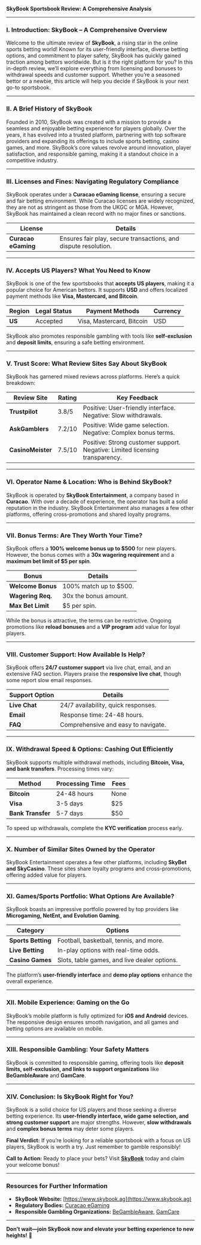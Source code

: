 **SkyBook Sportsbook Review: A Comprehensive Analysis**  

---

### **I. Introduction: SkyBook – A Comprehensive Overview**  
Welcome to the ultimate review of **SkyBook**, a rising star in the online sports betting world! Known for its user-friendly interface, diverse betting options, and commitment to player safety, SkyBook has quickly gained traction among bettors worldwide. But is it the right platform for you? In this in-depth review, we’ll explore everything from licensing and bonuses to withdrawal speeds and customer support. Whether you’re a seasoned bettor or a newbie, this article will help you decide if SkyBook is your next go-to sportsbook.  

---

### **II. A Brief History of SkyBook**  
Founded in 2010, SkyBook was created with a mission to provide a seamless and enjoyable betting experience for players globally. Over the years, it has evolved into a trusted platform, partnering with top software providers and expanding its offerings to include sports betting, casino games, and more. SkyBook’s core values revolve around innovation, player satisfaction, and responsible gaming, making it a standout choice in a competitive industry.  

---

### **III. Licenses and Fines: Navigating Regulatory Compliance**  
SkyBook operates under a **Curacao eGaming license**, ensuring a secure and fair betting environment. While Curacao licenses are widely recognized, they are not as stringent as those from the UKGC or MGA. However, SkyBook has maintained a clean record with no major fines or sanctions.  

| **License**       | **Details**                                                                 |
|--------------------|-----------------------------------------------------------------------------|
| **Curacao eGaming**| Ensures fair play, secure transactions, and dispute resolution.             |

---

### **IV. Accepts US Players? What You Need to Know**  
SkyBook is one of the few sportsbooks that **accepts US players**, making it a popular choice for American bettors. It supports **USD** and offers localized payment methods like **Visa, Mastercard, and Bitcoin**.  

| **Region** | **Legal Status** | **Payment Methods** | **Currency** |
|------------|------------------|---------------------|--------------|
| **US**     | Accepted         | Visa, Mastercard, Bitcoin | USD          |

SkyBook also promotes responsible gambling with tools like **self-exclusion** and **deposit limits**, ensuring a safe betting environment.  

---

### **V. Trust Score: What Review Sites Say About SkyBook**  
SkyBook has garnered mixed reviews across platforms. Here’s a quick breakdown:  

| **Review Site** | **Rating** | **Key Feedback**                                                                 |
|------------------|------------|----------------------------------------------------------------------------------|
| **Trustpilot**   | 3.8/5      | Positive: User-friendly interface. Negative: Slow withdrawals.                   |
| **AskGamblers**  | 7.2/10     | Positive: Wide game selection. Negative: Complex bonus terms.                    |
| **CasinoMeister**| 7.5/10     | Positive: Strong customer support. Negative: Limited licensing transparency.     |

---

### **VI. Operator Name & Location: Who is Behind SkyBook?**  
SkyBook is operated by **SkyBook Entertainment**, a company based in **Curacao**. With over a decade of experience, the operator has built a solid reputation in the industry. SkyBook Entertainment also manages a few other platforms, offering cross-promotions and shared loyalty programs.  

---

### **VII. Bonus Terms: Are They Worth Your Time?**  
SkyBook offers a **100% welcome bonus up to $500** for new players. However, the bonus comes with a **30x wagering requirement** and a **maximum bet limit of $5 per spin**.  

| **Bonus**          | **Details**                                                                 |
|---------------------|-----------------------------------------------------------------------------|
| **Welcome Bonus**   | 100% match up to $500.                                                     |
| **Wagering Req.**   | 30x the bonus amount.                                                      |
| **Max Bet Limit**   | $5 per spin.                                                               |

While the bonus is attractive, the terms can be restrictive. Ongoing promotions like **reload bonuses** and a **VIP program** add value for loyal players.  

---

### **VIII. Customer Support: How Available Is Help?**  
SkyBook offers **24/7 customer support** via live chat, email, and an extensive FAQ section. Players praise the **responsive live chat**, though some report slow email responses.  

| **Support Option** | **Details**                                                                 |
|---------------------|-----------------------------------------------------------------------------|
| **Live Chat**       | 24/7 availability, quick responses.                                        |
| **Email**           | Response time: 24-48 hours.                                                |
| **FAQ**             | Comprehensive and easy to navigate.                                        |

---

### **IX. Withdrawal Speed & Options: Cashing Out Efficiently**  
SkyBook supports multiple withdrawal methods, including **Bitcoin, Visa, and bank transfers**. Processing times vary:  

| **Method**         | **Processing Time** | **Fees** |
|---------------------|---------------------|----------|
| **Bitcoin**         | 24-48 hours         | None     |
| **Visa**            | 3-5 days            | $25      |
| **Bank Transfer**   | 5-7 days            | $50      |

To speed up withdrawals, complete the **KYC verification** process early.  

---

### **X. Number of Similar Sites Owned by the Operator**  
SkyBook Entertainment operates a few other platforms, including **SkyBet and SkyCasino**. These sites share loyalty programs and cross-promotions, offering added value for players.  

---

### **XI. Games/Sports Portfolio: What Options Are Available?**  
SkyBook boasts an impressive portfolio powered by top providers like **Microgaming, NetEnt, and Evolution Gaming**.  

| **Category**       | **Options**                                                                 |
|---------------------|-----------------------------------------------------------------------------|
| **Sports Betting**  | Football, basketball, tennis, and more.                                    |
| **Live Betting**    | In-play options with real-time odds.                                       |
| **Casino Games**    | Slots, table games, and live dealer options.                               |

The platform’s **user-friendly interface** and **demo play options** enhance the overall experience.  

---

### **XII. Mobile Experience: Gaming on the Go**  
SkyBook’s mobile platform is fully optimized for **iOS and Android** devices. The responsive design ensures smooth navigation, and all games and betting options are available on mobile.  

---

### **XIII. Responsible Gambling: Your Safety Matters**  
SkyBook is committed to responsible gaming, offering tools like **deposit limits, self-exclusion, and links to support organizations** like **BeGambleAware** and **GamCare**.  

---

### **XIV. Conclusion: Is SkyBook Right for You?**  
SkyBook is a solid choice for US players and those seeking a diverse betting experience. Its **user-friendly interface, wide game selection, and strong customer support** are major strengths. However, **slow withdrawals** and **complex bonus terms** may deter some players.  

**Final Verdict:** If you’re looking for a reliable sportsbook with a focus on US players, SkyBook is worth a try. Just remember to gamble responsibly!  

**Call to Action:** Ready to place your bets? Visit **[SkyBook](https://www.skybook.ag)** today and claim your welcome bonus!  

---

### **Resources for Further Information**  
- **SkyBook Website:** [https://www.skybook.ag](https://www.skybook.ag)  
- **Regulatory Bodies:** [Curacao eGaming](https://www.curacao-egaming.com)  
- **Responsible Gambling Organizations:** [BeGambleAware](https://www.begambleaware.org), [GamCare](https://www.gamcare.org.uk)  

--- 

**Don’t wait—join SkyBook now and elevate your betting experience to new heights!** 🚀